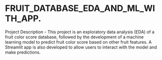 # FRUIT_DATABASE_EDA_AND_ML_WITH_APP.
Project Description - This project is an exploratory data analysis (EDA) of a fruit color score database, followed by the development of a machine learning model to predict fruit color score based on other fruit features. A Streamlit app is also developed to allow users to interact with the model and make predictions.
